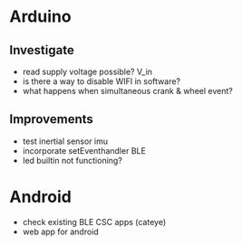 # Arduino
## Investigate
* read supply voltage possible? V_in
* is there a way to disable WIFI in software?
* what happens when simultaneous crank & wheel event?

## Improvements
* test inertial sensor imu
* incorporate setEventhandler BLE
* led builtin not functioning?

# Android
* check existing BLE CSC apps (cateye)
* web app for android
